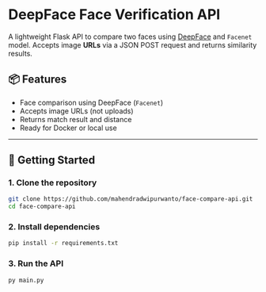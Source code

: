 # DeepFace Face Verification API

A lightweight Flask API to compare two faces using [DeepFace](https://github.com/serengil/deepface) and `Facenet` model. Accepts image **URLs** via a JSON POST request and returns similarity results.

## 📦 Features

- Face comparison using DeepFace (`Facenet`)
- Accepts image URLs (not uploads)
- Returns match result and distance
- Ready for Docker or local use

---

## 🚀 Getting Started

### 1. Clone the repository

```bash
git clone https://github.com/mahendradwipurwanto/face-compare-api.git
cd face-compare-api
```

### 2. Install dependencies

```bash
pip install -r requirements.txt
```

### 3. Run the API

```bash
py main.py
```